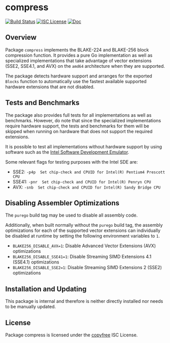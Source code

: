 compress
========

[![Build Status](https://github.com/decred/dcrd/workflows/Build%20and%20Test/badge.svg)](https://github.com/decred/dcrd/actions)
[![ISC License](https://img.shields.io/badge/license-ISC-blue.svg)](http://copyfree.org)
[![Doc](https://img.shields.io/badge/doc-reference-blue.svg)](https://pkg.go.dev/github.com/decred/dcrd/crypto/blake256/internal/compress)

## Overview

Package `compress` implements the BLAKE-224 and BLAKE-256 block compression
function.  It provides a pure Go implementation as well as specialized
implementations that take advantage of vector extensions (SSE2, SSE4.1, and AVX)
on the `amd64` architecture when they are supported.

The package detects hardware support and arranges for the exported `Blocks`
function to automatically use the fastest available supported hardware
extensions that are not disabled.

## Tests and Benchmarks

The package also provides full tests for all implementations as well as
benchmarks.  However, do note that since the specialized implementations require
hardware support, the tests and benchmarks for them will be skipped when running
on hardware that does not support the required extensions.

It is possible to test all implementations without hardware support by using
software such as the [Intel Software Development Emulator](https://www.intel.com/content/www/us/en/developer/articles/tool/software-development-emulator.html).

Some relevant flags for testing purposes with the Intel SDE are:

* SSE2:  `-p4p  Set chip-check and CPUID for Intel(R) Pentium4 Prescott CPU`
* SSE41: `-pnr  Set chip-check and CPUID for Intel(R) Penryn CPU`
* AVX:   `-snb  Set chip-check and CPUID for Intel(R) Sandy Bridge CPU`

## Disabling Assembler Optimizations

The `purego` build tag may be used to disable all assembly code.

Additionally, when built normally without the `purego` build tag, the assembly
optimizations for each of the supported vector extensions can individually be
disabled at runtime by setting the following environment variables to `1`.

* `BLAKE256_DISABLE_AVX=1`: Disable Advanced Vector Extensions (AVX) optimizations
* `BLAKE256_DISABLE_SSE41=1`: Disable Streaming SIMD Extensions 4.1 (SSE4.1) optimizations
* `BLAKE256_DISABLE_SSE2=1`: Disable Streaming SIMD Extensions 2 (SSE2) optimizations

## Installation and Updating

This package is internal and therefore is neither directly installed nor needs
to be manually updated.

## License

Package compress is licensed under the [copyfree](http://copyfree.org) ISC
License.
